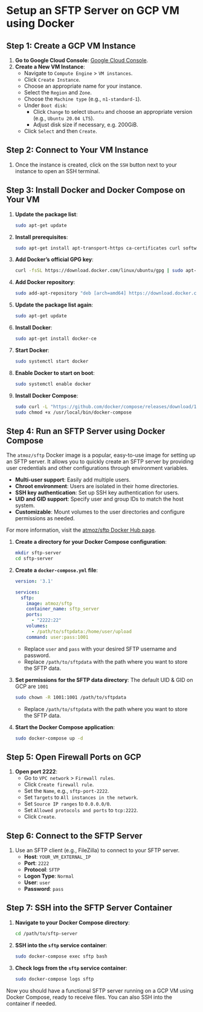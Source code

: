 
# Setup an SFTP Server on GCP VM using Docker

## Step 1: Create a GCP VM Instance

1. **Go to Google Cloud Console**: [Google Cloud Console](https://console.cloud.google.com/).
2. **Create a New VM Instance**:
   - Navigate to `Compute Engine` > `VM instances`.
   - Click `Create Instance`.
   - Choose an appropriate name for your instance.
   - Select the `Region` and `Zone`.
   - Choose the `Machine type` (e.g., `n1-standard-1`).
   - Under `Boot disk`:
     - Click `Change` to select `Ubuntu` and choose an appropriate version (e.g., `Ubuntu 20.04 LTS`).
     - Adjust disk size if necessary, e.g. 200GiB.
   - Click `Select` and then `Create`.

## Step 2: Connect to Your VM Instance

1. Once the instance is created, click on the `SSH` button next to your instance to open an SSH terminal.

## Step 3: Install Docker and Docker Compose on Your VM

1. **Update the package list**:
   ```bash
   sudo apt-get update
   ```

2. **Install prerequisites**:
   ```bash
   sudo apt-get install apt-transport-https ca-certificates curl software-properties-common
   ```

3. **Add Docker’s official GPG key**:
   ```bash
   curl -fsSL https://download.docker.com/linux/ubuntu/gpg | sudo apt-key add -
   ```

4. **Add Docker repository**:
   ```bash
   sudo add-apt-repository "deb [arch=amd64] https://download.docker.com/linux/ubuntu $(lsb_release -cs) stable"
   ```

5. **Update the package list again**:
   ```bash
   sudo apt-get update
   ```

6. **Install Docker**:
   ```bash
   sudo apt-get install docker-ce
   ```

7. **Start Docker**:
   ```bash
   sudo systemctl start docker
   ```

8. **Enable Docker to start on boot**:
   ```bash
   sudo systemctl enable docker
   ```

9. **Install Docker Compose**:
   ```bash
   sudo curl -L "https://github.com/docker/compose/releases/download/1.29.2/docker-compose-$(uname -s)-$(uname -m)" -o /usr/local/bin/docker-compose
   sudo chmod +x /usr/local/bin/docker-compose
   ```

## Step 4: Run an SFTP Server using Docker Compose
The `atmoz/sftp` Docker image is a popular, easy-to-use image for setting up an SFTP server. It allows you to quickly create an SFTP server by providing user credentials and other configurations through environment variables.

- **Multi-user support**: Easily add multiple users.
- **Chroot environment**: Users are isolated in their home directories.
- **SSH key authentication**: Set up SSH key authentication for users.
- **UID and GID support**: Specify user and group IDs to match the host system.
- **Customizable**: Mount volumes to the user directories and configure permissions as needed.

For more information, visit the [atmoz/sftp Docker Hub page](https://hub.docker.com/r/atmoz/sftp).


1. **Create a directory for your Docker Compose configuration**:
   ```bash
   mkdir sftp-server
   cd sftp-server
   ```

2. **Create a `docker-compose.yml` file**:
   ```yaml
   version: '3.1'

   services:
     sftp:
       image: atmoz/sftp
       container_name: sftp_server
       ports:
         - "2222:22"
       volumes:
         - /path/to/sftpdata:/home/user/upload
       command: user:pass:1001
   ```

   - Replace `user` and `pass` with your desired SFTP username and password.
   - Replace `/path/to/sftpdata` with the path where you want to store the SFTP data.

3. **Set permissions for the SFTP data directory**:
   The default UID & GID on GCP are `1001`
   ```bash
   sudo chown -R 1001:1001 /path/to/sftpdata
   ```
   - Replace `/path/to/sftpdata` with the path where you want to store the SFTP data.

5. **Start the Docker Compose application**:
   ```bash
   sudo docker-compose up -d
   ```

## Step 5: Open Firewall Ports on GCP

1. **Open port 2222**:
   - Go to `VPC network` > `Firewall rules`.
   - Click `Create firewall rule`.
   - Set the `Name`, e.g., `sftp-port-2222`.
   - Set `Targets` to `All instances in the network`.
   - Set `Source IP ranges` to `0.0.0.0/0`.
   - Set `Allowed protocols and ports` to `tcp:2222`.
   - Click `Create`.

## Step 6: Connect to the SFTP Server

1. Use an SFTP client (e.g., FileZilla) to connect to your SFTP server.
   - **Host**: `YOUR_VM_EXTERNAL_IP`
   - **Port**: `2222`
   - **Protocol**: `SFTP`
   - **Logon Type**: `Normal`
   - **User**: `user`
   - **Password**: `pass`

## Step 7: SSH into the SFTP Server Container

1. **Navigate to your Docker Compose directory**:
   ```bash
   cd /path/to/sftp-server
   ```

2. **SSH into the `sftp` service container**:
   ```bash
   sudo docker-compose exec sftp bash
   ```
3. **Check logs from the `sftp` service container**:
   ```bash
   sudo docker-compose logs sftp
   ```


Now you should have a functional SFTP server running on a GCP VM using Docker Compose, ready to receive files. You can also SSH into the container if needed.
